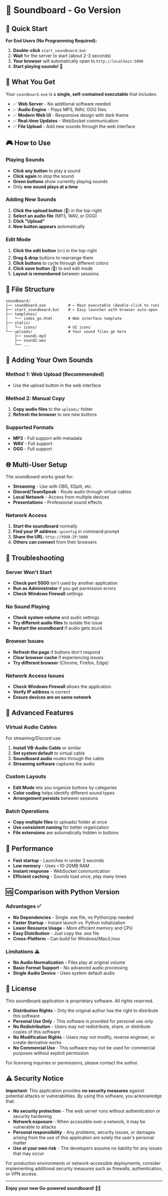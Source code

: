 # 🎵 Soundboard - Go Version

## 🚀 Quick Start

**For End Users (No Programming Required):**

1. **Double-click** `start_soundboard.bat`
2. **Wait** for the server to start (about 2-3 seconds)
3. **Your browser** will automatically open to `http://localhost:5000`
4. **Start playing sounds!** 🎉

## 📁 What You Get

Your `soundboard.exe` is a **single, self-contained executable** that includes:

- ✅ **Web Server** - No additional software needed
- ✅ **Audio Engine** - Plays MP3, WAV, OGG files
- ✅ **Modern Web UI** - Responsive design with dark theme
- ✅ **Real-time Updates** - WebSocket communication
- ✅ **File Upload** - Add new sounds through the web interface

## 🎮 How to Use

### Playing Sounds

- **Click any button** to play a sound
- **Click again** to stop the sound
- **Green buttons** show currently playing sounds
- Only **one sound plays at a time**

### Adding New Sounds

1. **Click the upload button** (📁) in the top-right
2. **Select an audio file** (MP3, WAV, or OGG)
3. **Click "Upload"**
4. **New button appears** automatically

### Edit Mode

1. **Click the edit button** (✏️) in the top-right
2. **Drag & drop** buttons to rearrange them
3. **Click buttons** to cycle through different colors
4. **Click save button** (💾) to exit edit mode
5. **Layout is remembered** between sessions

## 📂 File Structure

```
soundboard/
├── soundboard.exe          # ← Main executable (double-click to run)
├── start_soundboard.bat    # ← Easy launcher with browser auto-open
├── templates/
│   └── index_go.html       # Web interface template
├── static/
│   └── icons/              # UI icons
└── uploads/                # Your sound files go here
    ├── sound1.mp3
    ├── sound2.wav
    └── ...
```

## 🎵 Adding Your Own Sounds

### Method 1: Web Upload (Recommended)

- Use the upload button in the web interface

### Method 2: Manual Copy

1. **Copy audio files** to the `uploads/` folder
2. **Refresh the browser** to see new buttons

### Supported Formats

- **MP3** - Full support with metadata
- **WAV** - Full support
- **OGG** - Full support

## 🌐 Multi-User Setup

The soundboard works great for:

- **Streaming** - Use with OBS, XSplit, etc.
- **Discord/TeamSpeak** - Route audio through virtual cables
- **Local Network** - Access from multiple devices
- **Presentations** - Professional sound effects

### Network Access

1. **Start the soundboard** normally
2. **Find your IP address**: `ipconfig` in command prompt
3. **Share the URL**: `http://YOUR-IP:5000`
4. **Others can connect** from their browsers

## 🔧 Troubleshooting

### Server Won't Start

- **Check port 5000** isn't used by another application
- **Run as Administrator** if you get permission errors
- **Check Windows Firewall** settings

### No Sound Playing

- **Check system volume** and audio settings
- **Try different audio files** to isolate the issue
- **Restart the soundboard** if audio gets stuck

### Browser Issues

- **Refresh the page** if buttons don't respond
- **Clear browser cache** if experiencing issues
- **Try different browser** (Chrome, Firefox, Edge)

### Network Access Issues

- **Check Windows Firewall** allows the application
- **Verify IP address** is correct
- **Ensure devices are on same network**

## 🎯 Advanced Features

### Virtual Audio Cables

For streaming/Discord use:

1. **Install VB-Audio Cable** or similar
2. **Set system default** to virtual cable
3. **Soundboard audio** routes through the cable
4. **Streaming software** captures the audio

### Custom Layouts

- **Edit Mode** lets you organize buttons by categories
- **Color coding** helps identify different sound types
- **Arrangement persists** between sessions

### Batch Operations

- **Copy multiple files** to uploads/ folder at once
- **Use consistent naming** for better organization
- **File extensions** are automatically hidden in buttons

## 🚀 Performance

- **Fast startup** - Launches in under 3 seconds
- **Low memory** - Uses ~10-20MB RAM
- **Instant response** - WebSocket communication
- **Efficient caching** - Sounds load once, play many times

## 🆚 Comparison with Python Version

### Advantages ✅

- **No Dependencies** - Single .exe file, no Python/pip needed
- **Faster Startup** - Instant launch vs. Python initialization
- **Lower Resource Usage** - More efficient memory and CPU
- **Easy Distribution** - Just copy the .exe file
- **Cross-Platform** - Can build for Windows/Mac/Linux

### Limitations ⚠️

- **No Audio Normalization** - Files play at original volume
- **Basic Format Support** - No advanced audio processing
- **Single Audio Device** - Uses system default audio

## 📜 License

This soundboard application is proprietary software. All rights reserved.

- **Distribution Rights** - Only the original author has the right to distribute this software
- **Personal Use Only** - This software is provided for personal use only
- **No Redistribution** - Users may not redistribute, share, or distribute copies of this software
- **No Modification Rights** - Users may not modify, reverse engineer, or create derivative works
- **No Commercial Use** - This software may not be used for commercial purposes without explicit permission

For licensing inquiries or permissions, please contact the author.

## ⚠️ Security Notice

**Important**: This application provides **no security measures** against potential attacks or vulnerabilities. By using this software, you acknowledge that:

- **No security protection** - The web server runs without authentication or security hardening
- **Network exposure** - When accessible over a network, it may be vulnerable to attacks
- **Personal responsibility** - Any problems, security issues, or damages arising from the use of this application are solely the user's personal matter
- **Use at your own risk** - The developers assume no liability for any issues that may occur

For production environments or network-accessible deployments, consider implementing additional security measures such as firewalls, authentication, or VPN access.

---

**Enjoy your new Go-powered soundboard! 🎵✨**
